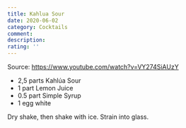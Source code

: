 ```yaml
---
title: Kahlua Sour
date: 2020-06-02
category: Cocktails
comment: 
description: 
rating: ''
---
```


Source: https://www.youtube.com/watch?v=VY274SiAUzY

 - 2,5 parts Kahlúa Sour
 - 1 part Lemon Juice
 - 0.5 part Simple Syrup
 - 1 egg white

Dry shake, then shake with ice. Strain into glass.
